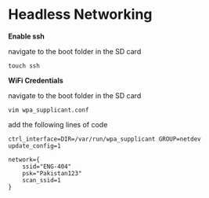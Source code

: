 # Headless Networking


**Enable ssh**

navigate to the boot folder in the SD card

    touch ssh

**WiFi Credentials**

navigate to the boot folder in the SD card

    vim wpa_supplicant.conf

add the following lines of code

```
ctrl_interface=DIR=/var/run/wpa_supplicant GROUP=netdev
update_config=1

network={
    ssid="ENG-404"
    psk="Pakistan123"
    scan_ssid=1
}
```